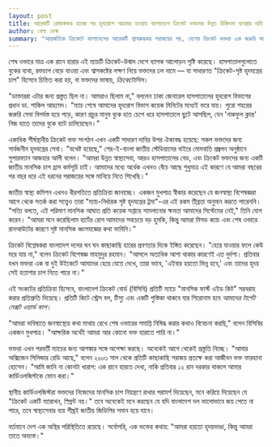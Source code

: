 ```yaml
---
layout: post
title: আরেকটি রোমাঞ্চকর হারের পর হৃদরোগে আক্রান্ত হওয়ায় বাংলাদেশে ক্রিকেট ভক্তদের উন্নত চিকিৎসা ব্যবস্থার দাবি
author: খেলা ডেস্ক
summary: "আন্তর্জাতিক ক্রিকেটে বাংলাদেশের আরেকটি শ্বাসরুদ্ধকর পরাজয়ের পর, দেশের ক্রিকেট ভক্তরা এক জরুরি আন্দোলনের আহ্বান জানিয়েছে। তাদের দাবি: পরাজয়ের পর দেশে বারবার ঘটে চলা হার্ট অ্যাটাকের ঘটনাগুলোর জন্য আরও উন্নত স্বাস্থ্যসেবার প্রয়োজন।"
---
```


শেষ ওভারে মাত্র এক রানে হারার এই ম্যাচটি ক্রিকেট-উন্মাদ দেশে ব্যাপক আলোড়ন সৃষ্টি করেছে। হাসপাতালগুলোতে বুকের ব্যথা, রক্তচাপ বেড়ে যাওয়া এবং শ্বাসকষ্টের লক্ষণ নিয়ে ভক্তদের ঢল নামে — যা সাধারণত "ক্রিকেট-সৃষ্ট হৃদযন্ত্রের চাপ" হিসেবে চিহ্নিত করা হয়, বা ভক্তদের ভাষায়, *ক্রিকেটোসিস*।

"ডাক্তাররা এটার জন্য প্রস্তুত ছিল না। আমরাও ছিলাম না," বললেন ঢাকা জেনারেল হাসপাতালের হৃদরোগ বিভাগের প্রধান ডা. শাকিল আহমেদ। "ম্যাচ শেষে আমাদের হৃদরোগ বিভাগ কয়েক মিনিটের মধ্যেই ভরে যায়। পুরো শহরের জরুরি সেবা বিপর্যস্ত হয়ে পড়ে, কারণ প্রচুর মানুষ বুকে হাত চেপে ধরে হাসপাতালে ছুটে আসছিল, যেন 'নাকফুল ক্লান্ত' নিজ হাতে তাদের বুকে ব্যাট চালিয়েছেন।"

একাধিক শীর্ষস্থানীয় ক্রিকেট ভক্ত সংগঠন এখন একটি সাধারণ দাবির উপর ঐক্যবদ্ধ হয়েছে: সকল ভক্তদের জন্য সার্বজনীন হৃদযন্ত্রের সেবা। "যথেষ্ট হয়েছে," শের-ই-বাংলা জাতীয় স্টেডিয়ামের বাইরে মোমবাতি প্রজ্বলন অনুষ্ঠানে সুপারফ্যান আজহার আলী বলেন। "আমরা উন্নত স্বাস্থ্যসেবা, আরও হাসপাতালের বেড, এবং ক্রিকেট ভক্তদের জন্য একটি জাতীয় মানসিক চাপ হ্রাস কর্মসূচি চাই। আমাদের মধ্যে অর্ধেক এখনও বেঁচে আছে শুধুমাত্র এই কারণে যে আমরা বছরের পর বছর ধরে এই ধরনের পরাজয়ের সঙ্গে মানিয়ে নিতে শিখেছি।"

জাতীয় স্বাস্থ্য কমিশন এখনও ধীরগতিতে প্রতিক্রিয়া জানাচ্ছে। একজন মুখপাত্র স্বীকার করেছেন যে জনস্বাস্থ্য বিশেষজ্ঞরা আগে থেকে সতর্ক করা সত্ত্বেও তারা "ম্যাচ-নির্ধারক সৃষ্ট হৃদযন্ত্রের ট্রমা"-এর এই রকম তীব্রতা অনুমান করতে পারেননি। "সত্যি বলতে, এই পরিমাণ মানসিক আঘাত প্রতি কয়েক সপ্তাহে সামলানোর ক্ষমতা আমাদের সিস্টেমের নেই," তিনি যোগ করেন। "আমরা মনে করেছিলাম হার্টের রোগ আমাদের সবচেয়ে বড় হুমকি, কিন্তু আমরা মিসড ক্যাচ এবং শেষ ওভারে রানআউটের কারণে সৃষ্ট মানসিক ধ্বংসযজ্ঞের কথা ভাবিনি।"

ক্রিকেট বিশ্লেষকরা বাংলাদেশ দলের ঘন ঘন কাছাকাছি হারের প্রবণতার দিকে ইঙ্গিত করেছেন। "হেরে যাওয়ার ফলে কেউ মরে যায় না," বলেন ক্রিকেট বিশেষজ্ঞ মাহমুদুর রহমান। "আসলে অত্যধিক আশা থাকার কারণেই এত দুর্দশা। প্রতিবার যখন ভক্তরা এক বা দুই উইকেটে আমাদের হেরে যেতে দেখে, তারা ভাবে, 'এইবার হয়তো ভিন্ন হবে,' এবং তাদের হৃদয় সেই হতাশার চাপ নিতে পারে না।"

এই সংকটের প্রতিক্রিয়া হিসেবে, বাংলাদেশ ক্রিকেট বোর্ড (বিসিবি) প্রতিটি ম্যাচে "মানসিক ফার্স্ট এইড কিট" সরবরাহ করার প্রতিশ্রুতি দিয়েছে। প্রতিটি কিটে স্ট্রেস বল, টিস্যু এবং একটি পুস্তিকা থাকবে যার শিরোনাম হবে *আমাদের টার্গেট নেক্সট ওয়ার্ল্ড কাপ*।

"আমরা ভবিষ্যতে জনস্বাস্থ্যের কথা মাথায় রেখে শেষ ওভারের সমাপ্তি নিষিদ্ধ করার কথাও বিবেচনা করছি," বলেন বিসিবির একজন মুখপাত্র। "আক্ষরিক অর্থেই আমরা আর কোনো ভক্ত হারাতে পারি না।"

ভক্তরা এখন পরবর্তী ম্যাচের জন্য আশঙ্কার সঙ্গে অপেক্ষা করছে। অনেকেই আগে থেকেই প্রস্তুতি নিচ্ছে। "আমার অক্সিজেন সিলিন্ডার রেডি আছে," বলেন ২০০৩ সাল থেকে প্রতিটি কাছাকাছি পরাজয় প্রত্যক্ষ করা আজীবন ভক্ত ফারহানা হোসেন। "আমি জানি না কোনটা খারাপ: এক রানে হারতে দেখা, নাকি প্রতিবার ১২ রান দরকার থাকলে আমার কার্ডিওলজিস্টকে ফোন করা।"

স্থানীয় কার্ডিওলজিস্টরা ভক্তদের নিজেদের মানসিক চাপ নিয়ন্ত্রণে রাখার পরামর্শ দিয়েছেন, মনে করিয়ে দিয়েছেন যে "ক্রিকেট একটি ম্যারাথন, স্প্রিন্ট নয়।" তবে অনেকেই মনে করছেন যে যদি বাংলাদেশ দল ভালোভাবে জয় পেতে না পারে, তবে স্বাস্থ্যসেবার ব্যয় শীঘ্রই জাতীয় জিডিপির সমান হয়ে যাবে।

বর্তমানে দেশ এক অস্থির পরিস্থিতিতে রয়েছে। সর্বোপরি, এক ভক্তের কথায়: "আমরা হয়তো হৃদয়ভাঙা, কিন্তু আমরা তাতে অভ্যস্ত।"
